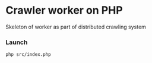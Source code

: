 # Crawler worker on PHP
 
Skeleton of worker as part of distributed crawling system

### Launch 

```
php src/index.php
